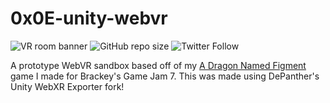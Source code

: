 # 0x0E-unity-webvr

![VR room banner](maxlov.github.com/0x0E-unity-webvr/Images/demo.jpg)
![GitHub repo size](https://img.shields.io/github/repo-size/maxlov/0x0E-unity-webvr)
![Twitter Follow](https://img.shields.io/twitter/follow/maxwell_lovell?style=social)

A prototype WebVR sandbox based off of my [A Dragon Named Figment](https://github.com/maxlov/DragonNamedFigment) game I made for Brackey's Game Jam 7. 
This was made using DePanther's Unity WebXR Exporter fork!
